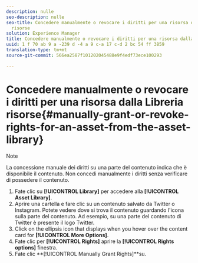 ```yaml
---
description: nulle
seo-description: nulle
seo-title: Concedere manualmente o revocare i diritti per una risorsa dalla Libreria
  risorse
solution: Experience Manager
title: Concedere manualmente o revocare i diritti per una risorsa dalla Libreria risorse
uuid: 1 f 70 ab 9 a -239 d -4 a 9 c-a 17 c-d 2 bc 54 ff 3859
translation-type: tm+mt
source-git-commit: 566ea2587f101202045488e9f4edf73ece100293

---
```



# Concedere manualmente o revocare i diritti per una risorsa dalla Libreria risorse{#manually-grant-or-revoke-rights-for-an-asset-from-the-asset-library}

>[!NOTE]
>
>La concessione manuale dei diritti su una parte del contenuto indica che è disponibile il contenuto. Non concedi manualmente i diritti senza verificare di possedere il contenuto.

1. Fate clic su **[!UICONTROL Library]** per accedere alla **[!UICONTROL Asset Library]**.
1. Aprire una cartella e fare clic su un contenuto salvato da Twitter o Instagram. Potete vedere dove si trova il contenuto guardando l'icona sulla parte del contenuto. Ad esempio, su una parte del contenuto di Twitter è presente il logo Twitter.
1. Click on the ellipsis icon that displays when you hover over the content card for **[!UICONTROL More Options]**.
1. Fate clic per **[!UICONTROL Rights]** aprire la **[!UICONTROL Rights options]** finestra.
1. Fate clic **[!UICONTROL Manually Grant Rights]**su.
